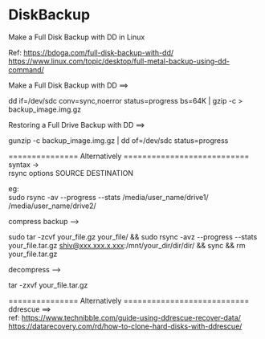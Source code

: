 # DiskBackup
Make a Full Disk Backup with DD in Linux

Ref: https://bdoga.com/full-disk-backup-with-dd/<br/>https://www.linux.com/topic/desktop/full-metal-backup-using-dd-command/

Make a Full Disk Backup with DD ==>

dd if=/dev/sdc conv=sync,noerror status=progress bs=64K | gzip -c > backup_image.img.gz

Restoring a Full Drive Backup with DD ==>

gunzip -c backup_image.img.gz | dd of=/dev/sdc status=progress

=============== Alternatively ===========================<br/>
syntax -><br/>
rsync options SOURCE DESTINATION<br/>

eg:<br/>
sudo rsync -av --progress --stats /media/user_name/drive1/  /media/user_name/drive2/

compress backup --><br/>

sudo tar -zcvf your_file.gz your_file/  && sudo rsync -avz --progress --stats your_file.tar.gz shiv@xxx.xxx.x.xxx:/mnt/your_dir/dir/dir/ && sync && rm your_file.tar.gz
<br/>

decompress --> <br/>

tar -zxvf your_file.tar.gz

=============== Alternatively ===========================<br/>
ddrescue ==><br/>
ref: https://www.technibble.com/guide-using-ddrescue-recover-data/ <br/>
     https://datarecovery.com/rd/how-to-clone-hard-disks-with-ddrescue/
